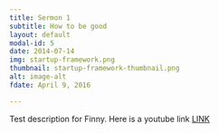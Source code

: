 ```yaml
---
title: Sermon 1
subtitle: How to be good
layout: default
modal-id: 5
date: 2014-07-14
img: startup-framework.png
thumbnail: startup-framework-thumbnail.png
alt: image-alt
fdate: April 9, 2016

---
```

Test description for Finny. Here is a youtube link [LINK](https://youtu.be/RUBaPf0aITE)